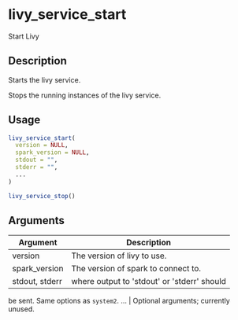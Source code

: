 # livy_service_start


Start Livy




## Description

Starts the livy service.

Stops the running instances of the livy service.





## Usage
```r
livy_service_start(
  version = NULL,
  spark_version = NULL,
  stdout = "",
  stderr = "",
  ...
)

livy_service_stop()
```




## Arguments


Argument      |Description
------------- |----------------
version | The version of livy to use.
spark_version | The version of spark to connect to.
stdout, stderr | where output to 'stdout' or 'stderr' should
be sent. Same options as ``system2``.
... | Optional arguments; currently unused.






